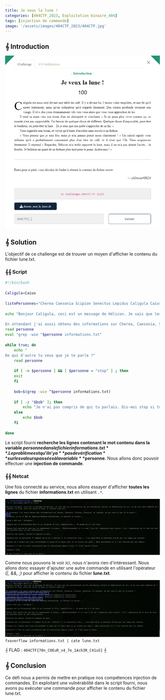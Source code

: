 ```yaml
---
title: Je veux la lune !
categories: [404CTF_2023, Exploitation binaire_404]
tags: [injection de commande]
image: '/assets/images/404CTF_2023/404CTF.jpg'
---
```


## 𝄞 Introduction

![Intro](/assets/images/404CTF_2023/Exploitation_binaire/Je_veux_la_lune/intro.png)


## 𝄞 Solution

L'objectif de ce challenge est de trouver un moyen d'afficher le contenu du fichier lune.txt.

### 𝄞𝄞 Script

```bash
#!/bin/bash

Caligula=Caius

listePersonnes="Cherea Caesonia Scipion Senectus Lepidus Caligula Caius Drusilla"

echo "Bonjour Caligula, ceci est un message de Hélicon. Je sais que les actionnaires de ton entreprise veulent se débarrasser de toi, je me suis donc dépêché de t'obtenir la lune, elle est juste là dans le fichier lune.txt !

En attendant j'ai aussi obtenu des informations sur Cherea, Caesonia, Scipion, Senectus, et Lepidus, de qui veux-tu que je te parle ?"
read personne
eval "grep -wie ^$personne informations.txt"

while true; do
    echo "
De qui d'autre tu veux que je te parle ?"
    read personne

    if [ -n $personne ] && [ $personne = "stop" ] ; then
    exit
    fi

    bob=$(grep -wie ^$personne informations.txt)
    
    if [ -z "$bob" ]; then
        echo "Je n'ai pas compris de qui tu parlais. Dis-moi stop si tu veux que je m'arrête, et envoie l'un des noms que j'ai cités si tu veux des informations."
    else
        echo $bob
    fi  

done
```
Le script fourni **recherche les lignes contenant le mot contenu dans la variable $personne dans le fichier informations.txt**. Le problème est qu'il n'y a **pas de vérification** sur les valeurs passées à la variable **$personne**. Nous allons donc pouvoir effectuer une **injection de commande**.

### 𝄞𝄞 Netcat

Une fois connecté au service, nous allons essayer d'afficher **toutes les lignes** du fichier **informations.txt** en utilisant `.*`.

![Information](/assets/images/404CTF_2023/Exploitation_binaire/Je_veux_la_lune/information.png)

Comme nous pouvons le voir ici, nous n'avons rien d'intéressant.
Nous allons donc essayer d'ajouter une autre commande en utilisant l'opérateur *(|, &&, ;)* pour afficher le contenu du fichier **lune.txt**.

![Flag1](/assets/images/404CTF_2023/Exploitation_binaire/Je_veux_la_lune/flag1.png)
`fxoverflow informations.txt | cate lune.txt`

𝄞 FLAG : `404CTF{70n_C0EuR_v4_7e_1Ach3R_C41uS}` 𝄞

## 𝄞 Conclusion
Ce défi nous a permis de mettre en pratique nos compétences injection de commandes. En exploitant une vulnérabilité dans le script fourni, nous avons pu exécuter une commande pour afficher le contenu du fichier lune.txt.

